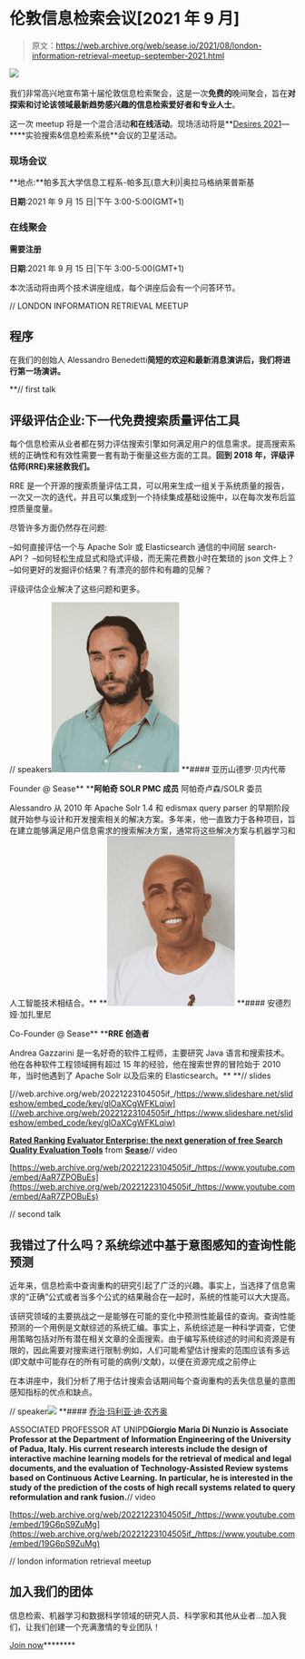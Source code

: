 # 伦敦信息检索会议[2021 年 9 月]

> 原文：<https://web.archive.org/web/sease.io/2021/08/london-information-retrieval-meetup-september-2021.html>

![](img/85096f0d268333cece5f44126922ef81.png)

我们非常高兴地宣布第十届伦敦信息检索聚会，这是一次**免费的**晚间聚会，旨在**对探索和讨论该领域最新趋势感兴趣的信息检索爱好者和专业人士**。

这一次 meetup 将是一个混合活动**和在线活动**。现场活动将是**[Desires 2021](https://web.archive.org/web/20221223104505/http://desires.dei.unipd.it/)—****实验搜索&信息检索系统**会议的卫星活动。

### 现场会议

**地点:**帕多瓦大学信息工程系-帕多瓦(意大利)|奥拉马格纳莱普斯基



**日期**:2021 年 9 月 15 日|下午 3:00-5:00(GMT+1)

### 在线聚会

**需要注册**

**日期**:2021 年 9 月 15 日|下午 3:00-5:00(GMT+1)

本次活动将由两个技术讲座组成，每个讲座后会有一个问答环节。

// LONDON INFORMATION RETRIEVAL MEETUP

## 程序

在我们的创始人 Alessandro Benedetti[](https://web.archive.org/web/20221223104505/https://sease.io/alessandro-benedetti)**简短的欢迎和最新消息演讲后，我们将进行第一场演讲。**

**// first talk

## 评级评估企业:下一代免费搜索质量评估工具

每个信息检索从业者都在努力评估搜索引擎如何满足用户的信息需求。提高搜索系统的正确性和有效性需要一套有助于衡量这些方面的工具。**回到 2018 年，评级评估师(RRE)来拯救我们。**

RRE 是一个开源的搜索质量评估工具，可以用来生成一组关于系统质量的报告，一次又一次的迭代，并且可以集成到一个持续集成基础设施中，以在每次发布后监控质量度量。

尽管许多方面仍然存在问题:

–如何直接评估一个与 Apache Solr 或 Elasticsearch 通信的中间层 search-API？
–如何轻松生成显式和隐式评级，而无需花费数小时在繁琐的 json 文件上？
–如何更好的发掘评价结果？有漂亮的部件和有趣的见解？

评级评估企业解决了这些问题和更多。

// speakers![](img/71b6aac32e38e4cd919363a283ba286d.png)[](https://web.archive.org/web/20221223104505/https://twitter.com/AlexBenedetti)*[](https://web.archive.org/web/20221223104505/https://www.linkedin.com/in/alexbenedetti/)* **#### 亚历山德罗·贝内代蒂

Founder @ Sease**  ****阿帕奇 SOLR PMC 成员**
阿帕奇卢森/SOLR 委员

Alessandro 从 2010 年 Apache Solr 1.4 和 edismax query parser 的早期阶段就开始参与设计和开发搜索相关的解决方案。多年来，他一直致力于各种项目，旨在建立能够满足用户信息需求的搜索解决方案，通常将这些解决方案与机器学习和人工智能技术相结合。** **![](img/6474b1e0b486dbd520d68f87f079f485.png)[](https://web.archive.org/web/20221223104505/https://twitter.com/agazzarini)*[](https://web.archive.org/web/20221223104505/https://www.linkedin.com/in/andreagazzarini/)* **#### 安德烈娅·加扎里尼

Co-Founder @ Sease**  ****RRE 创造者**

Andrea Gazzarini 是一名好奇的软件工程师，主要研究 Java 语言和搜索技术。他在各种软件工程领域拥有超过 15 年的经验，他在搜索世界的冒险始于 2010 年，当时他遇到了 Apache Solr 以及后来的 Elasticsearch。** **// slides

[//web.archive.org/web/20221223104505if_/https://www.slideshare.net/slideshow/embed_code/key/glOaXCgWFKLqiw](//web.archive.org/web/20221223104505if_/https://www.slideshare.net/slideshow/embed_code/key/glOaXCgWFKLqiw)

**[Rated Ranking Evaluator Enterprise: the next generation of free Search Quality Evaluation Tools](//web.archive.org/web/20221223104505/https://www.slideshare.net/SeaseLtd/rated-ranking-evaluator-enterprise-the-next-generation-of-free-search-quality-evaluation-tools "Rated Ranking Evaluator Enterprise: the next generation of free Search Quality Evaluation Tools")** from **[Sease](https://web.archive.org/web/20221223104505/https://www.slideshare.net/SeaseLtd)**// video

[https://web.archive.org/web/20221223104505if_/https://www.youtube.com/embed/AaR7ZPOBuEs](https://web.archive.org/web/20221223104505if_/https://www.youtube.com/embed/AaR7ZPOBuEs)

// second talk

## 我错过了什么吗？系统综述中基于意图感知的查询性能预测

近年来，信息检索中查询重构的研究引起了广泛的兴趣。事实上，当选择了信息需求的“正确”公式或者当多个公式的结果融合在一起时，系统的性能可以大大提高。

该研究领域的主要挑战之一是能够在可能的变化中预测性能最佳的查询。查询性能预测的一个用例是文献综述的系统汇编。事实上，系统综述是一种科学调查，它使用策略包括对所有潜在相关文章的全面搜索。由于编写系统综述的时间和资源是有限的，因此需要对搜索进行限制:例如，人们可能希望估计搜索的范围应该有多远(即文献中可能存在的所有可能的病例/文献)，以便在资源完成之前停止

在本讲座中，我们分析了用于估计搜索会话期间每个查询重构的丢失信息量的意图感知指标的优点和缺点。

// speaker![](img/0f52c57418078175b4d79186c33ba55f.png)[](https://web.archive.org/web/20221223104505/https://twitter.com/airamoigroig)*[](https://web.archive.org/web/20221223104505/https://it.linkedin.com/in/giorgio-maria-di-nunzio)* **#### [乔治·玛利亚·迪·农齐奥](https://web.archive.org/web/20221223104505/http://www.dei.unipd.it/~dinunzio/MyAcademicPage/Welcome.html)

ASSOCIATED PROFESSOR AT UNIPD****Giorgio Maria Di Nunzio is Associate Professor at the Department of Information Engineering of the University of Padua, Italy. His current research interests include the design of interactive machine learning models for the retrieval of medical and legal documents, and the evaluation of Technology-Assisted Review systems based on Continuous Active Learning. In particular, he is interested in the study of the prediction of the costs of high recall systems related to query reformulation and rank fusion.****// video

[https://web.archive.org/web/20221223104505if_/https://www.youtube.com/embed/19G6pS9ZuMg](https://web.archive.org/web/20221223104505if_/https://www.youtube.com/embed/19G6pS9ZuMg)

// london information retrieval meetup

## 加入我们的团体

信息检索、机器学习和数据科学领域的研究人员、科学家和其他从业者…加入我们，让我们创建一个充满激情的专业团队！

[Join now](https://web.archive.org/web/20221223104505/https://www.meetup.com/London-Information-Retrieval-Meetup-Group)********